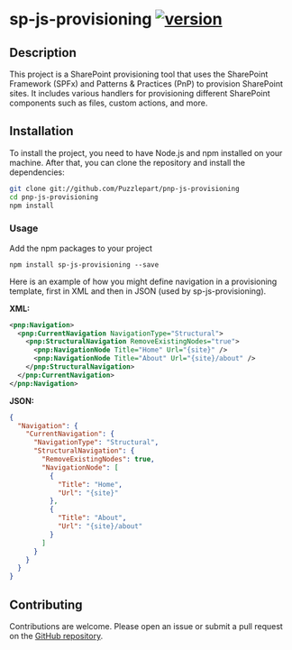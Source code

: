 # sp-js-provisioning [![version](https://img.shields.io/badge/version-1.2.4-green.svg)](https://semver.org)

## Description

This project is a SharePoint provisioning tool that uses the SharePoint Framework (SPFx) and Patterns & Practices (PnP) to provision SharePoint sites. It includes various handlers for provisioning different SharePoint components such as files, custom actions, and more.

## Installation

To install the project, you need to have Node.js and npm installed on your machine. After that, you can clone the repository and install the dependencies:

```sh
git clone git://github.com/Puzzlepart/pnp-js-provisioning
cd pnp-js-provisioning
npm install
```

### Usage

Add the npm packages to your project

```shell
npm install sp-js-provisioning --save
```

Here is an example of how you might define navigation in a provisioning template, first in XML and then in JSON (used by sp-js-provisioning).

**XML:**

```xml
<pnp:Navigation>
  <pnp:CurrentNavigation NavigationType="Structural">
    <pnp:StructuralNavigation RemoveExistingNodes="true">
      <pnp:NavigationNode Title="Home" Url="{site}" />
      <pnp:NavigationNode Title="About" Url="{site}/about" />
    </pnp:StructuralNavigation>
  </pnp:CurrentNavigation>
</pnp:Navigation>
```

**JSON:**
  
```json
{
  "Navigation": {
    "CurrentNavigation": {
      "NavigationType": "Structural",
      "StructuralNavigation": {
        "RemoveExistingNodes": true,
        "NavigationNode": [
          {
            "Title": "Home",
            "Url": "{site}"
          },
          {
            "Title": "About",
            "Url": "{site}/about"
          }
        ]
      }
    }
  }
}
```

## Contributing

Contributions are welcome. Please open an issue or submit a pull request on the [GitHub repository](https://github.com/Puzzlepart/pnp-js-provisioning).

